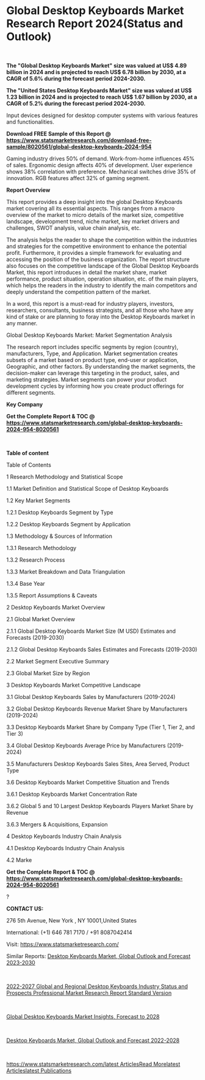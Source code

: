 <h1>Global Desktop Keyboards Market Research Report 2024(Status and Outlook)</h1><br/><p><strong>The "Global Desktop Keyboards Market" size was valued at US$ 4.89 billion in 2024 and is projected to reach US$ 6.78 billion by 2030, at a <strong>CAGR</strong> of 5.6% during the forecast period 2024-2030.</strong></p>
 
 
 
 <p><strong>The "United States Desktop Keyboards Market" size was valued at US$ 1.23 billion in 2024 and is projected to reach US$ 1.67 billion by 2030, at a <strong>CAGR</strong> of 5.2% during the forecast period 2024-2030.</strong></p>
 
 
 
 <p>Input devices designed for desktop computer systems with various features and functionalities.</p>
 
 
 
 <p><strong>Download FREE Sample of this Report @ <a href="https://www.statsmarketresearch.com/download-free-sample/8020561/global-desktop-keyboards-2024-954">https://www.statsmarketresearch.com/download-free-sample/8020561/global-desktop-keyboards-2024-954</a></strong></p>
 
 
 
 <p>Gaming industry drives 50% of demand. Work-from-home influences 45% of sales. Ergonomic design affects 40% of development. User experience shows 38% correlation with preference. Mechanical switches drive 35% of innovation. RGB features affect 32% of gaming segment.</p>
 
 
 
 <p><strong>Report Overview</strong></p>
 
 
 
 <p>This report provides a deep insight into the global Desktop Keyboards market covering all its essential aspects. This ranges from a macro overview of the market to micro details of the market size, competitive landscape, development trend, niche market, key market drivers and challenges, SWOT analysis, value chain analysis, etc.</p>
 
 
 
 <p>The analysis helps the reader to shape the competition within the industries and strategies for the competitive environment to enhance the potential profit. Furthermore, it provides a simple framework for evaluating and accessing the position of the business organization. The report structure also focuses on the competitive landscape of the Global Desktop Keyboards Market, this report introduces in detail the market share, market performance, product situation, operation situation, etc. of the main players, which helps the readers in the industry to identify the main competitors and deeply understand the competition pattern of the market.</p>
 
 
 
 <p>In a word, this report is a must-read for industry players, investors, researchers, consultants, business strategists, and all those who have any kind of stake or are planning to foray into the Desktop Keyboards market in any manner.</p>
 
 
 
 <p>Global Desktop Keyboards Market: Market Segmentation Analysis</p>
 
 
 
 <p>The research report includes specific segments by region (country), manufacturers, Type, and Application. Market segmentation creates subsets of a market based on product type, end-user or application, Geographic, and other factors. By understanding the market segments, the decision-maker can leverage this targeting in the product, sales, and marketing strategies. Market segments can power your product development cycles by informing how you create product offerings for different segments.</p>
 
 
 
 <p><strong>Key Company</strong></p>
 
 
 
 <div><b>Get the Complete Report & TOC @ <a href="https://www.statsmarketresearch.com/global-desktop-keyboards-2024-954-8020561">https://www.statsmarketresearch.com/global-desktop-keyboards-2024-954-8020561</a></b></div>
 
 
 
 <p><br />
 
 <b>Table of content</b></p>
 
 
 
 <p>Table of Contents<br />
 
 1 Research Methodology and Statistical Scope<br />
 
 1.1 Market Definition and Statistical Scope of Desktop Keyboards<br />
 
 1.2 Key Market Segments<br />
 
 1.2.1 Desktop Keyboards Segment by Type<br />
 
 1.2.2 Desktop Keyboards Segment by Application<br />
 
 1.3 Methodology & Sources of Information<br />
 
 1.3.1 Research Methodology<br />
 
 1.3.2 Research Process<br />
 
 1.3.3 Market Breakdown and Data Triangulation<br />
 
 1.3.4 Base Year<br />
 
 1.3.5 Report Assumptions & Caveats<br />
 
 2 Desktop Keyboards Market Overview<br />
 
 2.1 Global Market Overview<br />
 
 2.1.1 Global Desktop Keyboards Market Size (M USD) Estimates and Forecasts (2019-2030)<br />
 
 2.1.2 Global Desktop Keyboards Sales Estimates and Forecasts (2019-2030)<br />
 
 2.2 Market Segment Executive Summary<br />
 
 2.3 Global Market Size by Region<br />
 
 3 Desktop Keyboards Market Competitive Landscape<br />
 
 3.1 Global Desktop Keyboards Sales by Manufacturers (2019-2024)<br />
 
 3.2 Global Desktop Keyboards Revenue Market Share by Manufacturers (2019-2024)<br />
 
 3.3 Desktop Keyboards Market Share by Company Type (Tier 1, Tier 2, and Tier 3)<br />
 
 3.4 Global Desktop Keyboards Average Price by Manufacturers (2019-2024)<br />
 
 3.5 Manufacturers Desktop Keyboards Sales Sites, Area Served, Product Type<br />
 
 3.6 Desktop Keyboards Market Competitive Situation and Trends<br />
 
 3.6.1 Desktop Keyboards Market Concentration Rate<br />
 
 3.6.2 Global 5 and 10 Largest Desktop Keyboards Players Market Share by Revenue<br />
 
 3.6.3 Mergers & Acquisitions, Expansion<br />
 
 4 Desktop Keyboards Industry Chain Analysis<br />
 
 4.1 Desktop Keyboards Industry Chain Analysis<br />
 
 4.2 Marke</p>
 
 
 
 <div><b>Get the Complete Report & TOC @ <a href="https://www.statsmarketresearch.com/global-desktop-keyboards-2024-954-8020561">https://www.statsmarketresearch.com/global-desktop-keyboards-2024-954-8020561</a></b></div>
 
 
 
 <p>? </p>
 
 
 
 <p><b>CONTACT US:</b><br />
 
 276 5th Avenue, New York , NY 10001,United States<br />
 
 International: (+1) 646 781 7170 / +91 8087042414<br />
 
 Visit: <a href="https://www.statsmarketresearch.com/">https://www.statsmarketresearch.com/</a><br />
 
 Similar Reports: <a href="https://www.statsmarketresearch.com/global-desktop-keyboards-2024-954-8020561">Desktop Keyboards Market, Global Outlook and Forecast 2023-2030</a><br />
 
 <br />
 
 <a href="https://www.statsmarketresearch.com/global-desktop-keyboards-2024-954-8020561">2022-2027 Global and Regional Desktop Keyboards Industry Status and Prospects Professional Market Research Report Standard Version</a><br />
 
 <br />
 
 <a href="https://www.statsmarketresearch.com/global-desktop-keyboards-2024-954-8020561">Global Desktop Keyboards Market Insights, Forecast to 2028</a><br />
 
 <br />
 
 <a href="https://www.statsmarketresearch.com/global-desktop-keyboards-2024-954-8020561">Desktop Keyboards Market, Global Outlook and Forecast 2022-2028</a><br />
 
 <br />
 
 <a href="https://gyeongbokgung.com">https://www.statsmarketresearch.com/</a><a href="https://hallyeomaritime.com">latest Articles</a><a href="https://jingwansa.com">Read More</a><a href="https://nguoiviet.jp/">latest Articles</a><a href="https://www.intelmarketresearch.com/">latest Publications</a></p>